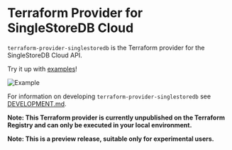 # Terraform Provider for SingleStoreDB Cloud

`terraform-provider-singlestoredb` is the Terraform provider for the SingleStoreDB Cloud API.

Try it up with [examples](examples/workspaces/resource/)!

![Example](https://s2.gifyu.com/images/example.gif)

For information on developing `terraform-provider-singlestoredb` see [DEVELOPMENT.md](DEVELOPMENT.md).

**Note: This Terraform provider is currently unpublished on the Terraform Registry and can only be executed in your local environment.**

**Note: This is a preview release, suitable only for experimental users.**